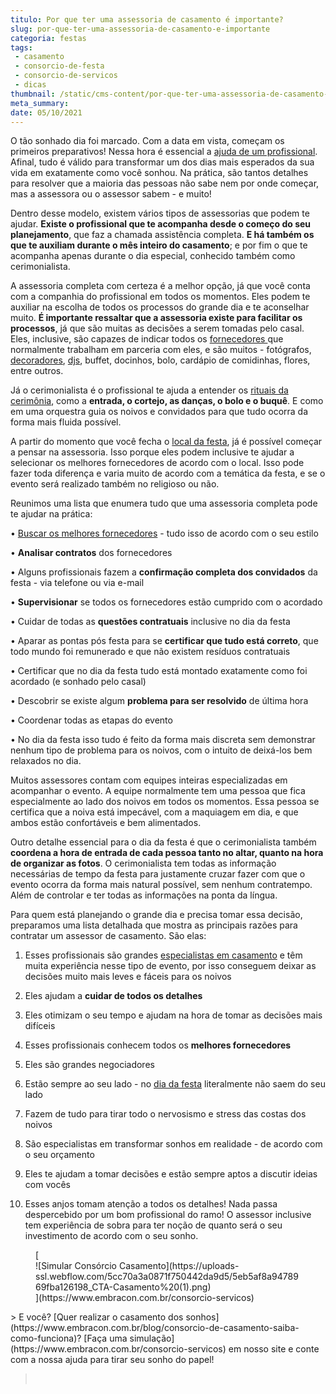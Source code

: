 ```yaml
---
titulo: Por que ter uma assessoria de casamento é importante?
slug: por-que-ter-uma-assessoria-de-casamento-e-importante
categoria: festas
tags:
 - casamento
 - consorcio-de-festa
 - consorcio-de-servicos
 - dicas
thumbnail: /static/cms-content/por-que-ter-uma-assessoria-de-casamento-e-importante.jpg
meta_summary: 
date: 05/10/2021
---
```

O tão sonhado dia foi marcado. Com a data em vista, começam os primeiros preparativos! Nessa hora é essencial a [ajuda de um profissional](https://www.embracon.com.br/blog/cerimonial-de-casamento-vale-a-pena-contratar). Afinal, tudo é válido para transformar um dos dias mais esperados da sua vida em exatamente como você sonhou. Na prática, são tantos detalhes para resolver que a maioria das pessoas não sabe nem por onde começar, mas a assessora ou o assessor sabem - e muito!

Dentro desse modelo, existem vários tipos de assessorias que podem te ajudar. **Existe o profissional que te acompanha desde o começo do seu planejamento**, que faz a chamada assistência completa. **E há também os que te auxiliam durante o mês inteiro do casamento**; e por fim o que te acompanha apenas durante o dia especial, conhecido também como cerimonialista.

A assessoria completa com certeza é a melhor opção, já que você conta com a companhia do profissional em todos os momentos. Eles podem te auxiliar na escolha de todos os processos do grande dia e te aconselhar muito. **É importante ressaltar que a assessoria existe para facilitar os processos**, já que são muitas as decisões a serem tomadas pelo casal. Eles, inclusive, são capazes de indicar todos os [fornecedores ](https://www.embracon.com.br/blog/fornecedores-para-casamentos-escolha-bem-e-negocie-os-precos)que normalmente trabalham em parceria com eles, e são muitos - fotógrafos, [decoradores](https://www.embracon.com.br/blog/conheca-as-principais-tendencias-em-decoracao-de-casamento), [djs](https://www.embracon.com.br/blog/musica-de-festa-faca-uma-playlist-arrebatadora), buffet, docinhos, bolo, cardápio de comidinhas, flores, entre outros.

Já o cerimonialista é o profissional te ajuda a entender os [rituais da cerimônia](https://www.embracon.com.br/blog/cerimonia-e-festa-de-casamento-juntos-ou-separados), como a **entrada, o cortejo, as danças, o bolo e o buquê**. E como em uma orquestra guia os noivos e convidados para que tudo ocorra da forma mais fluida possível.

A partir do momento que você fecha o [local da festa](https://www.embracon.com.br/blog/6-dicas-para-voce-organizar-seu-casamento-nas-montanhas), já é possível começar a pensar na assessoria. Isso porque eles podem inclusive te ajudar a selecionar os melhores fornecedores de acordo com o local. Isso pode fazer toda diferença e varia muito de acordo com a temática da festa, e se o evento será realizado também no religioso ou não.

Reunimos uma lista que enumera tudo que uma assessoria completa pode te ajudar na prática:

 • [Buscar os melhores fornecedores](https://www.embracon.com.br/blog/bebidas-no-casamento-como-escolher-e-calcular-a-quantidade-adequada) - tudo isso de acordo com o seu estilo

 • **Analisar contratos** dos fornecedores

 • Alguns profissionais fazem a **confirmação completa dos convidados** da festa - via telefone ou via e-mail

 • **Supervisionar** se todos os fornecedores estão cumprido com o acordado

 • Cuidar de todas as **questões contratuais** inclusive no dia da festa

 • Aparar as pontas pós festa para se **certificar que tudo está correto**, que todo mundo foi remunerado e que não existem resíduos contratuais

 • Certificar que no dia da festa tudo está montado exatamente como foi acordado (e sonhado pelo casal)

 • Descobrir se existe algum **problema para ser resolvido** de última hora

 • Coordenar todas as etapas do evento

 • No dia da festa isso tudo é feito da forma mais discreta sem demonstrar nenhum tipo de problema para os noivos, com o intuito de deixá-los bem relaxados no dia.

Muitos assessores contam com equipes inteiras especializadas em acompanhar o evento. A equipe normalmente tem uma pessoa que fica especialmente ao lado dos noivos em todos os momentos. Essa pessoa se certifica que a noiva está impecável, com a maquiagem em dia, e que ambos estão confortáveis e bem alimentados.

Outro detalhe essencial para o dia da festa é que o cerimonialista também **coordena a hora de entrada de cada pessoa tanto no altar, quanto na hora de organizar as fotos**. O cerimonialista tem todas as informação necessárias de tempo da festa para justamente cruzar fazer com que o evento ocorra da forma mais natural possível, sem nenhum contratempo. Além de controlar e ter todas as informações na ponta da língua.

Para quem está planejando o grande dia e precisa tomar essa decisão, preparamos uma lista detalhada que mostra as principais razões para contratar um assessor de casamento. São elas:

 1. Esses profissionais são grandes [especialistas em casamento](https://www.embracon.com.br/blog/6-tendencias-de-casamento-que-voce-precisa-conhecer) e têm muita experiência nesse tipo de evento, por isso conseguem deixar as decisões muito mais leves e fáceis para os noivos

 2. Eles ajudam a **cuidar de todos os detalhes**

 3. Eles otimizam o seu tempo e ajudam na hora de tomar as decisões mais difíceis

 4. Esses profissionais conhecem todos os **melhores fornecedores**

 5. Eles são grandes negociadores

 6. Estão sempre ao seu lado - no [dia da festa](https://www.embracon.com.br/blog/festa-de-casamento-grande-ou-pequena-como-escolher) literalmente não saem do seu lado

 7. Fazem de tudo para tirar todo o nervosismo e stress das costas dos noivos

 8. São especialistas em transformar sonhos em realidade - de acordo com o seu orçamento

 9. Eles te ajudam a tomar decisões e estão sempre aptos a discutir ideias com vocês

 10. Esses anjos tomam atenção a todos os detalhes! Nada passa despercebido por um bom profissional do ramo! O assessor inclusive tem experiência de sobra para ter noção de quanto será o seu investimento de acordo com o seu sonho.

<figure class="w-richtext-figure-type-image w-richtext-align-center">[<div>![Simular Consórcio Casamento](https://uploads-ssl.webflow.com/5cc70a3a0871f750442da9d5/5eb5af8a9478969fba126198_CTA-Casamento%20(1).png)</div>](https://www.embracon.com.br/consorcio-servicos)</figure>> E você? [Quer realizar o casamento dos sonhos](https://www.embracon.com.br/blog/consorcio-de-casamento-saiba-como-funciona)? [Faça uma simulação](https://www.embracon.com.br/consorcio-servicos) em nosso site e conte com a nossa ajuda para tirar seu sonho do papel!

> ‍
